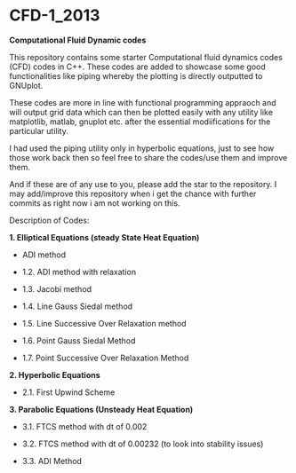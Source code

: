 # CFD-1_2013

**Computational Fluid Dynamic codes** 

This  repository contains some starter Computational fluid dynamics codes (CFD) codes in C++. These codes are added to showcase some good functionalities like piping whereby the plotting is directly outputted to GNUplot. 

These codes are more in line with functional programming appraoch and will output grid data which can then be plotted 
easily with any utility like matplotlib, matlab, gnuplot etc. after the essential modiifications for the particular utility.

I had used the piping utility only in hyperbolic equations, just to see how those work back then so feel free to share the codes/use them and improve them. 

And if these are of any use to you, please add the star to the repository. I may add/improve this repository when i get the
chance with further commits as right now i am not working on this. 

Description of Codes:


**1. Elliptical Equations (steady State Heat Equation)**

   - ADI method 
   
   - 1.2. ADI method with relaxation
   
   - 1.3. Jacobi method
   
   - 1.4. Line Gauss Siedal method
   
   - 1.5. Line Successive Over Relaxation method
   
   - 1.6. Point Gauss Siedal Method
   
   - 1.7. Point Successive Over Relaxation Method
   
**2. Hyperbolic Equations** 

   - 2.1. First Upwind Scheme
   
**3. Parabolic Equations (Unsteady Heat Equation)**

   - 3.1. FTCS method with dt of 0.002
   
   - 3.2. FTCS method with dt of 0.00232 (to look into stability issues)
   
   - 3.3. ADI Method 


